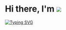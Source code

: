 <h1 alighn="center"> Hi there, I'm <img src="![image](https://github.com/user-attachments/assets/8aca3ce3-c5b4-49f0-bec1-9d9e7e3cd1b5)
")> </h1> 
<a href="https://git.io/typing-svg"><img src="https://readme-typing-svg.herokuapp.com?font=Fira+Code&pause=1000&width=435&lines=VENOM" alt="Typing SVG" /></a>
